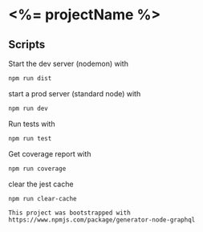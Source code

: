 # <%= projectName %>

## Scripts

Start the dev server (nodemon) with

```bash
npm run dist
```

start a prod server (standard node) with

```bash
npm run dev
```

Run tests with

```bash
npm run test
```

Get coverage report with

```bash
npm run coverage
```

clear the jest cache

```bash
npm run clear-cache
```

`This project was bootstrapped with https://www.npmjs.com/package/generator-node-graphql`
